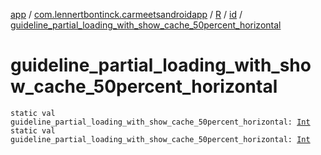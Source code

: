 [app](../../../index.md) / [com.lennertbontinck.carmeetsandroidapp](../../index.md) / [R](../index.md) / [id](index.md) / [guideline_partial_loading_with_show_cache_50percent_horizontal](./guideline_partial_loading_with_show_cache_50percent_horizontal.md)

# guideline_partial_loading_with_show_cache_50percent_horizontal

`static val guideline_partial_loading_with_show_cache_50percent_horizontal: `[`Int`](https://kotlinlang.org/api/latest/jvm/stdlib/kotlin/-int/index.html)
`static val guideline_partial_loading_with_show_cache_50percent_horizontal: `[`Int`](https://kotlinlang.org/api/latest/jvm/stdlib/kotlin/-int/index.html)